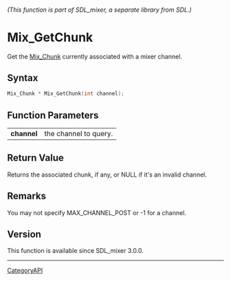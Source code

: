 ###### (This function is part of SDL_mixer, a separate library from SDL.)
# Mix_GetChunk

Get the [Mix_Chunk](Mix_Chunk.md) currently associated with a mixer channel.

## Syntax

```c
Mix_Chunk * Mix_GetChunk(int channel);

```

## Function Parameters

|                 |                       |
| --------------- | --------------------- |
| **channel**     | the channel to query. |

## Return Value

Returns the associated chunk, if any, or NULL if it's an invalid channel.

## Remarks

You may not specify MAX_CHANNEL_POST or -1 for a channel.

## Version

This function is available since SDL_mixer 3.0.0.

----
[CategoryAPI](CategoryAPI.md)
